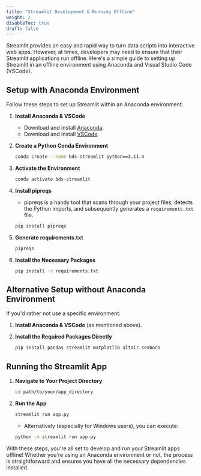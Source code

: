 ```yaml
---
title: "Streamlit Development & Running Offline"
weight: 2
disableToc: true
draft: false
---
```


Streamlit provides an easy and rapid way to turn data scripts into interactive web apps. However, at times, developers may need to ensure that their Streamlit applications run offline. Here's a simple guide to setting up Streamlit in an offline environment using Anaconda and Visual Studio Code (VSCode).

## Setup with Anaconda Environment

Follow these steps to set up Streamlit within an Anaconda environment:

1. **Install Anaconda & VSCode**
    - Download and install [Anaconda](https://www.anaconda.com/products/distribution).
    - Download and install [VSCode](https://code.visualstudio.com/).

2. **Create a Python Conda Environment**
    ```bash
    conda create --name bds-streamlit python==3.11.4
    ```

3. **Activate the Environment**
    ```bash
    conda activate bds-streamlit
    ```

4. **Install pipreqs**
    - pipreqs is a handy tool that scans through your project files, detects the Python imports, and subsequently generates a `requirements.txt` file.
    ```bash
    pip install pipreqs
    ```

5. **Generate requirements.txt**
    ```bash
    pipreqs
    ```

6. **Install the Necessary Packages**
    ```bash
    pip install -r requirements.txt
    ```

## Alternative Setup without Anaconda Environment

If you'd rather not use a specific environment:

1. **Install Anaconda & VSCode** (as mentioned above).

2. **Install the Required Packages Directly**
    ```bash
    pip install pandas streamlit matplotlib altair seaborn
    ```

## Running the Streamlit App

1. **Navigate to Your Project Directory**
    ```bash
    cd path/to/your/app_directory
    ```

2. **Run the App**
    ```bash
    streamlit run app.py
    ```

    - Alternatively (especially for Windows users), you can execute:
    ```bash
    python -m streamlit run app.py
    ```

With these steps, you're all set to develop and run your Streamlit apps offline! Whether you're using an Anaconda environment or not, the process is straightforward and ensures you have all the necessary dependencies installed.
